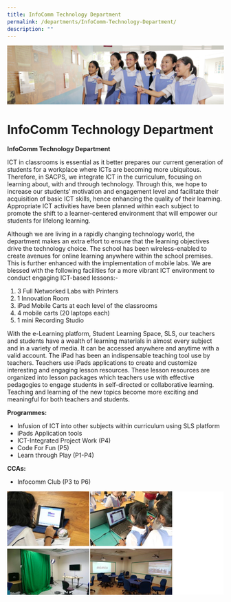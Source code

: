 ```yaml
---
title: InfoComm Technology Department
permalink: /departments/InfoComm-Technology-Department/
description: ""
---
```

![](/images/Departments.jpg)


InfoComm Technology Department
==============================


<b>InfoComm Technology Department</b>

ICT in classrooms is essential as it better prepares our current generation of students for a workplace where ICTs are becoming more ubiquitous. Therefore, in SACPS, we integrate ICT in the curriculum, focusing on learning about, with and through technology. Through this, we hope to increase our students’ motivation and engagement level and facilitate their acquisition of basic ICT skills, hence enhancing the quality of their learning. Appropriate ICT activities have been planned within each subject to promote the shift to a learner-centered environment that will empower our students for lifelong learning.

Although we are living in a rapidly changing technology world, the department makes an extra effort to ensure that the learning objectives drive the technology choice. The school has been wireless-enabled to create avenues for online learning anywhere within the school premises. This is further enhanced with the implementation of mobile labs. We are blessed with the following facilities for a more vibrant ICT environment to conduct engaging ICT-based lessons:-

1.  3 Full Networked Labs with Printers
2.  1 Innovation Room
3.  iPad Mobile Carts at each level of the classrooms
4.  4 mobile carts (20 laptops each)
5.  1 mini Recording Studio

With the e-Learning platform, Student Learning Space, SLS, our teachers and students have a wealth of learning materials in almost every subject and in a variety of media. It can be accessed anywhere and anytime with a valid account. The iPad has been an indispensable teaching tool use by teachers. Teachers use iPads applications to create and customize interesting and engaging lesson resources. These lesson resources are organized into lesson packages which teachers use with effective pedagogies to engage students in self-directed or collaborative learning. Teaching and learning of the new topics become more exciting and meaningful for both teachers and students.

<b>Programmes:</b>

*   Infusion of ICT into other subjects within curriculum using SLS platform
*   iPads Application tools
*   ICT-Integrated Project Work (P4)
*   Code For Fun (P5)
*   Learn through Play (P1-P4)

<b>CCAs:</b>

*   Infocomm Club (P3 to P6)

![](/images/ICT.png)